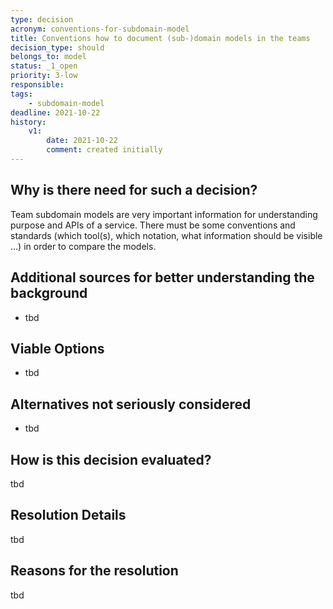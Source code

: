 ```yaml
---
type: decision
acronym: conventions-for-subdomain-model
title: Conventions how to document (sub-)domain models in the teams
decision_type: should
belongs_to: model
status: _1_open
priority: 3-low
responsible: 
tags: 
    - subdomain-model
deadline: 2021-10-22
history:
    v1:
        date: 2021-10-22
        comment: created initially      
---
```


## Why is there need for such a decision?

Team subdomain models are very important information for understanding purpose and APIs of a service. There 
must be some conventions and standards (which tool(s), which notation, what information should be visible ...) 
in order to compare the models. 

## Additional sources for better understanding the background

* tbd

## Viable Options

* tbd


## Alternatives not seriously considered

* tbd


## How is this decision evaluated?

tbd
 
## Resolution Details

tbd

## Reasons for the resolution

tbd

